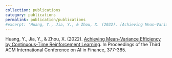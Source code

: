 ```yaml
---
collection: publications
category: publications
permalink: publication/publications
#excerpt: 'Huang, Y., Jia, Y., & Zhou, X. (2022). [Achieving Mean–Variance Efficiency by Continuous-Time Reinforcement Learning](https://www.columbia.edu/~xz2574/download/HJZ2.pdf). In #Proceedings of the Third ACM International Conference on AI in Finance, 377-385.'
---
```


Huang, Y., Jia, Y., & Zhou, X. (2022). [Achieving Mean–Variance Efficiency by Continuous-Time Reinforcement Learning](https://www.columbia.edu/~xz2574/download/HJZ2.pdf). In Proceedings of the Third ACM International Conference on AI in Finance, 377-385.
